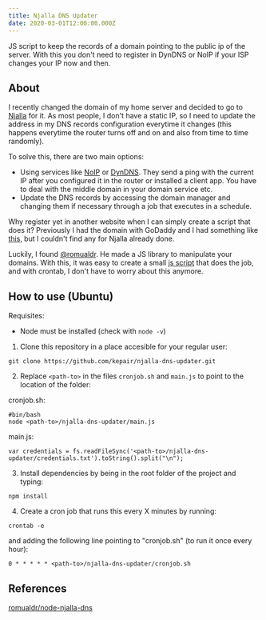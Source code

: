 ```yaml
---
title: Njalla DNS Updater
date: 2020-03-01T12:00:00.000Z
---
```


JS script to keep the records of a domain pointing to the public ip of the server.
With this you don't need to register in DynDNS or NoIP if your ISP changes your IP now and then.

<!-- more -->

## About

I recently changed the domain of my home server and decided to go to [Njalla](https://nja.la) for it.
As most people, I don't have a static IP, so I need to update the address in my DNS records configuration everytime it changes (this happens everytime the router turns off and on and also from time to time randomly).

To solve this, there are two main options:

* Using services like [NoIP](https://www.noip.com/) or [DynDNS](https://dyn.com/). They send a ping with the current IP after you configured it in the router or installed a client app. You have to deal with the middle domain in your domain service etc.
* Update the DNS records by accessing the domain manager and changing them if necessary through a job that executes in a schedule.

Why register yet in another website when I can simply create a script that does it?
Previously I had the domain with GoDaddy and I had something like [this](https://github.com/SeanDuttonJones/godaddy-ddns-python), but I couldn't find any for Njalla already done.

Luckily, I found [@romualdr](https://github.com/romualdr). He made a JS library to manipulate your domains. With this, it was easy to create a small [js script](https://github.com/kepair/njalla-dns-updater) that does the job, and with crontab, I don't have to worry about this anymore. 

## How to use (Ubuntu)

Requisites:
* Node must be installed (check with `node -v`)

1. Clone this repository in a place accesible for your regular user:
```
git clone https://github.com/kepair/njalla-dns-updater.git
```
2. Replace `<path-to>` in the files `cronjob.sh` and `main.js` to point to the location of the folder:

cronjob.sh:
```
#bin/bash
node <path-to>/njalla-dns-updater/main.js
```
main.js:
```
var credentials = fs.readFileSync('<path-to>/njalla-dns-updater/credentials.txt').toString().split("\n");
```

3. Install dependencies by being in the root folder of the project and typing:
```
npm install
```

4. Create a cron job that runs this every X minutes by running:
```
crontab -e
```
and adding the following line pointing to "cronjob.sh" (to run it once every hour):
```
0 * * * * * <path-to>/njalla-dns-updater/cronjob.sh
```

## References

[romualdr/node-njalla-dns](https://github.com/romualdr/node-njalla-dns)
